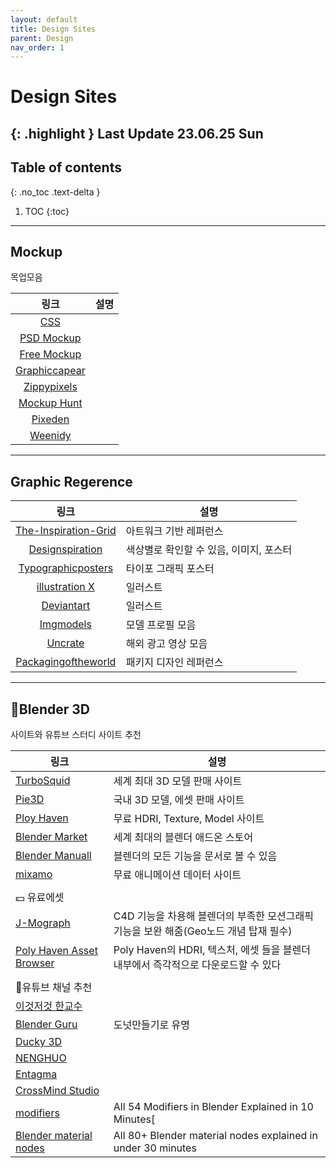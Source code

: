 ```yaml
---
layout: default
title: Design Sites
parent: Design
nav_order: 1
---
```

# Design Sites

{: .highlight }
Last Update 23.06.25 Sun
---

## Table of contents
{: .no_toc .text-delta }

1. TOC
{:toc}

---

## Mockup
목업모음

|링크|설명|
|:---:|---|
|[CSS](https://cssauthor.com/mockups/)||
|[PSD Mockup](https://www.psdmockups.com/category/design/)||
|[Free Mockup](https://www.free-mockup.com/)||
|[Graphiccapear](https://www.graphicpear.com/mockups/)||
|[Zippypixels](https://zippypixels.com/products/mockups/)||
|[Mockup Hunt](https://mockuphunt.co/collections/free-mockups)||
|[Pixeden](https://www.pixeden.com/free-graphics)||
|[Weenidy](https://weenidy.com/resource/list?category=1)||


---

## Graphic Regerence

|링크|설명|
|:---:|---|
|[The-Inspiration-Grid](https://theinspirationgrid.com/category/design/)|아트워크 기반 레퍼런스|
|[Designspiration](https://www.designspiration.com/)|색상별로 확인할 수 있음, 이미지, 포스터|
|[Typographicposters](https://www.typographicposters.com/)|타이포 그래픽 포스터|
|[illustration X](https://www.illustrationx.com/)|일러스트|
|[Deviantart](https://www.deviantart.com/?offset=0)|일러스트|
|[Imgmodels](https://www.imgmodels.com/london/men)|모델 프로필 모음|
|[Uncrate](https://uncrate.com/tv/)|해외 광고 영상 모음|
|[Packagingoftheworld](https://packagingoftheworld.com/)|패키지 디자인 레퍼런스|


---
## Blender 3D
사이트와 유튜브 스터디 사이트 추천

|링크|설명|
|---|---|
|[TurboSquid](https://www.turbosquid.com/ko/)|세계 최대 3D 모델 판매 사이트|
|[Pie3D](https://www.pie3d.com/)|국내 3D 모델, 에셋 판매 사이트|
|[Ploy Haven](https://polyhaven.com/)|무료 HDRI, Texture, Model 사이트|
|[Blender Market](https://blendermarket.com/)|세계 최대의 블렌더 애드온 스토어|
|[Blender Manuall](https://docs.blender.org/manual/en/latest/)|블렌더의 모든 기능을 문서로 볼 수 있음|
|[mixamo](https://www.mixamo.com/#/)|무료 애니메이션 데이터 사이트|
|||
|💵 유료에셋||
|[J-Mograph](https://blendermarket.com/products/mograph)|C4D 기능을 차용해 블렌더의 부족한 모션그래픽 기능을 보완 해줌(Geo노드 개념 탑재 필수)|
|[Poly Haven Asset Browser](https://blendermarket.com/products/poly-haven-asset-browser)|Poly Haven의 HDRI, 텍스처, 에셋 들을 블렌더 내부에서 즉각적으로 다운로드할 수 있다|
|||
|🍎유튜브 채널 추천||
|[이것저것 한교수](https://www.youtube.com/@prof_han)||
|[Blender Guru](https://www.youtube.com/@blenderguru)|도넛만들기로 유명|
|[Ducky 3D](https://www.youtube.com/@TheDucky3D)||
|[NENGHUO](https://www.youtube.com/@nenghuo)||
|[Entagma](https://www.youtube.com/@Entagma)||
|[CrossMind Studio](https://www.youtube.com/@CrossMindStudio)||
|[modifiers](https://youtu.be/idcFMhoSdIc)|All 54 Modifiers in Blender Explained in 10 Minutes[|
|[Blender material nodes](https://youtu.be/cQ0qtcSymDI)|All 80+ Blender material nodes explained in under 30 minutes|
